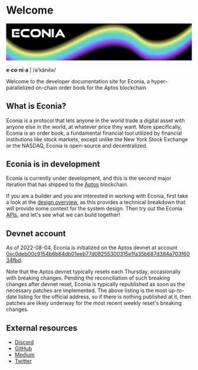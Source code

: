 # Welcome

![](../../.assets/cover-banner.png)

**e·co·ni·a** | /ə'känēə/

Welcome to the developer documentation site for Econia, a hyper-parallelized on-chain order book for the Aptos blockchain

## What is Econia?

Econia is a protocol that lets anyone in the world trade a digital asset with anyone else in the world, at whatever price they want.
More specifically, Econia is an order book, a fundamental financial tool utilized by financial institutions like stock markets, except unlike the New York Stock Exchange or the NASDAQ, Econia is open-source and decentralized.

## Econia is in development

Econia is currently under development, and this is the second major iteration that has shipped to the [Aptos](https://aptos.dev) blockchain.

If you are a builder and you are interested in working with Econia, first take a look at the [design overview](https://econia.dev/design-overview), as this provides a technical breakdown that will provide some context for the system design.
Then try out the Econia [APIs](apis.md), and let's see what we can build together!

## Devnet account

As of 2022-08-04, Econia is initialized on the Aptos devnet at account [0xc0deb00c9154b6b64db01eeb77d08255300315e1fa35b687d384a703f6034fbd](https://aptos-explorer.netlify.app/account/0xc0deb00c9154b6b64db01eeb77d08255300315e1fa35b687d384a703f6034fbd).

Note that the Aptos devnet typically resets each Thursday, occasionally with breaking changes.
Pending the reconciliation of such breaking changes after devnet reset, Econia is typically republished as soon as the necessary patches are implemented.
The above listing is the most up-to-date listing for the official address, so if there is nothing published at it, then patches are likely underway for the most recent weekly reset's breaking changes.

## External resources
* [Discord](https://discord.com/invite/Z7gXcMgX8A)
* [GitHub](https://github.com/econia-labs/econia)
* [Medium](https://medium.com/econialabs)
* [Twitter](https://twitter.com/econialabs)